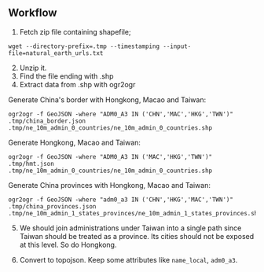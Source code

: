 ## Workflow
1. Fetch zip file containing shapefile;
```
wget --directory-prefix=.tmp --timestamping --input-file=natural_earth_urls.txt
```
2. Unzip it.
3. Find the file ending with .shp
4. Extract data from .shp with ogr2ogr

Generate China's border with Hongkong, Macao and Taiwan:
```
ogr2ogr -f GeoJSON -where "ADM0_A3 IN ('CHN','MAC','HKG','TWN')" .tmp/china_border.json .tmp/ne_10m_admin_0_countries/ne_10m_admin_0_countries.shp
```

Generate Hongkong, Macao and Taiwan:
```
ogr2ogr -f GeoJSON -where "ADM0_A3 IN ('MAC','HKG','TWN')" .tmp/hmt.json .tmp/ne_10m_admin_0_countries/ne_10m_admin_0_countries.shp
```

Generate China provinces with Hongkong, Macao and Taiwan:
```
ogr2ogr -f GeoJSON -where "adm0_a3 IN ('CHN','HKG','MAC','TWN')" .tmp/china_provinces.json .tmp/ne_10m_admin_1_states_provinces/ne_10m_admin_1_states_provinces.shp
```

5. We should join administrations under Taiwan into a single path since Taiwan should be treated as a province. Its cities should not be exposed at this level. So do Hongkong.


6. Convert to topojson. Keep some attributes like `name_local`, `adm0_a3`.